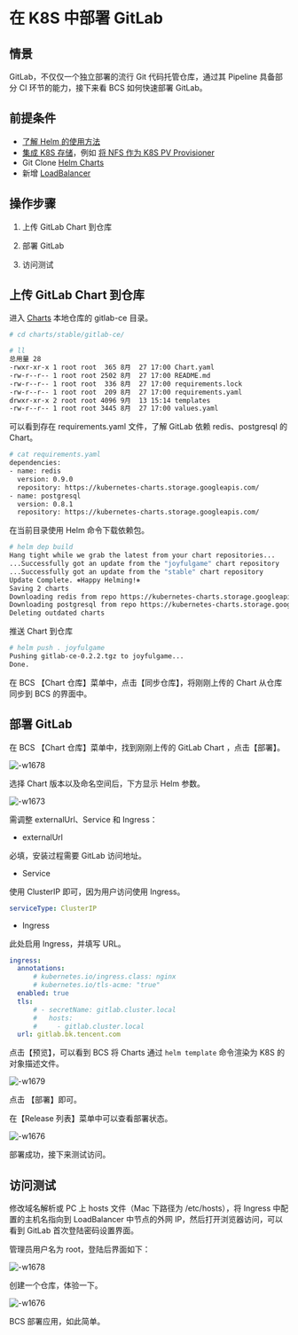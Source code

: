 # 在 K8S 中部署 GitLab

## 情景

GitLab，不仅仅一个独立部署的流行 Git 代码托管仓库，通过其 Pipeline 具备部分 CI 环节的能力，接下来看 BCS 如何快速部署 GitLab。

## 前提条件

- [了解 Helm 的使用方法](../Function/helm/ServiceAccess.md)
- [集成 K8S 存储](../Function/StorageSolution/kubernetes.md)，例如 [将 NFS 作为 K8S PV Provisioner](../Function/StorageSolution/K8s_NFS_Client_Provisioner.md)
- Git Clone [Helm Charts](https://github.com/helm/charts/)
- 新增 [LoadBalancer](../Function/NetworkSolution/k8s/LoadBalancer.md)

## 操作步骤

1. 上传 GitLab Chart 到仓库

2. 部署 GitLab

3. 访问测试

## 上传 GitLab Chart 到仓库

进入 [Charts](https://github.com/helm/charts/) 本地仓库的 gitlab-ce 目录。

```bash
# cd charts/stable/gitlab-ce/

# ll
总用量 28
-rwxr-xr-x 1 root root  365 8月  27 17:00 Chart.yaml
-rw-r--r-- 1 root root 2502 8月  27 17:00 README.md
-rw-r--r-- 1 root root  336 8月  27 17:00 requirements.lock
-rw-r--r-- 1 root root  209 8月  27 17:00 requirements.yaml
drwxr-xr-x 2 root root 4096 9月  13 15:14 templates
-rw-r--r-- 1 root root 3445 8月  27 17:00 values.yaml
```

可以看到存在 requirements.yaml 文件，了解 GitLab 依赖 redis、postgresql 的 Chart。

```bash
# cat requirements.yaml
dependencies:
- name: redis
  version: 0.9.0
  repository: https://kubernetes-charts.storage.googleapis.com/
- name: postgresql
  version: 0.8.1
  repository: https://kubernetes-charts.storage.googleapis.com/
```

在当前目录使用 Helm 命令下载依赖包。

```bash
# helm dep build
Hang tight while we grab the latest from your chart repositories...
...Successfully got an update from the "joyfulgame" chart repository
...Successfully got an update from the "stable" chart repository
Update Complete. ⎈Happy Helming!⎈
Saving 2 charts
Downloading redis from repo https://kubernetes-charts.storage.googleapis.com/
Downloading postgresql from repo https://kubernetes-charts.storage.googleapis.com/
Deleting outdated charts
```

推送 Chart 到仓库

```bash
# helm push . joyfulgame
Pushing gitlab-ce-0.2.2.tgz to joyfulgame...
Done.
```

在 BCS 【Chart 仓库】菜单中，点击【同步仓库】，将刚刚上传的 Chart 从仓库同步到 BCS 的界面中。

## 部署 GitLab

在 BCS 【Chart 仓库】菜单中，找到刚刚上传的 GitLab Chart ，点击【部署】。

![-w1678](../assets/15683755718942.jpg)

选择 Chart 版本以及命名空间后，下方显示 Helm 参数。

![-w1673](../assets/15683757228949.jpg)

需调整 externalUrl、Service 和 Ingress：

- externalUrl

必填，安装过程需要 GitLab 访问地址。

- Service

使用 ClusterIP 即可，因为用户访问使用 Ingress。

```yaml
serviceType: ClusterIP
```

  - Ingress

  此处启用 Ingress，并填写 URL。

```yaml
ingress:
  annotations:
      # kubernetes.io/ingress.class: nginx
      # kubernetes.io/tls-acme: "true"
  enabled: true
  tls:
      # - secretName: gitlab.cluster.local
      #   hosts:
      #     - gitlab.cluster.local
  url: gitlab.bk.tencent.com
```

点击【预览】，可以看到 BCS 将 Charts 通过 `helm template` 命令渲染为 K8S 的对象描述文件。

![-w1679](../assets/15683761927767.jpg)

点击 【部署】即可。

在【Release 列表】菜单中可以查看部署状态。

![-w1676](../assets/15683762160110.jpg)

部署成功，接下来测试访问。

## 访问测试

修改域名解析或 PC 上 hosts 文件（Mac 下路径为 /etc/hosts），将 Ingress 中配置的主机名指向到 LoadBalancer 中节点的外网 IP，然后打开浏览器访问，可以看到 GitLab 首次登陆密码设置界面。

管理员用户名为 root，登陆后界面如下：

![-w1678](../assets/15683762619925.jpg)

创建一个仓库，体验一下。

![-w1676](../assets/15683763495121.jpg)

BCS 部署应用，如此简单。
